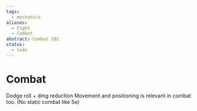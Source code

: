 ```yaml
---
tags:
  - mechanics
aliases:
  - Fight
  - Combat
abstract: Combat 101
status:
  - todo
---
```

# Combat
Dodge roll + dmg reduction
Movement and positioning is relevant in combat too. (No static combat like 5e)
